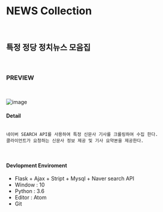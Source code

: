 # NEWS Collection
<br>

## 특정 정당 정치뉴스 모음집 
<br>

### PREVIEW
<br>

![image](https://user-images.githubusercontent.com/45196240/79200482-78202c00-7e71-11ea-9143-e675af5ff797.png)


#### Detail
```

네이버 SEARCH API를 사용하여 특정 신문사 기사를 크롤링하여 수집 한다.
클라이언트가 요청하는 신문사 정보 제공 및 기사 요약본을 제공한다.

```
<br>

#### Devlopment Enviroment
- Flask + Ajax + Stript + Mysql + Naver search API
- Window : 10
- Python : 3.6 
- Editor : Atom
- Git
